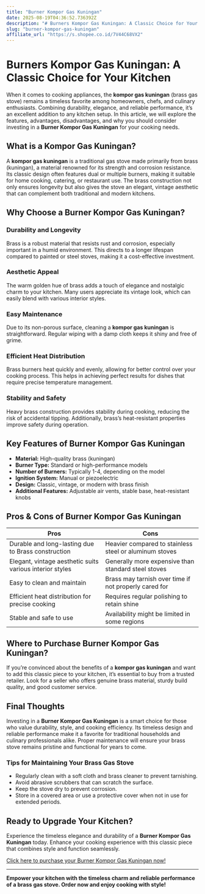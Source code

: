 ```yaml
---
title: "Burner Kompor Gas Kuningan"
date: 2025-08-19T04:36:52.736392Z
description: "# Burners Kompor Gas Kuningan: A Classic Choice for Your Kitchen..."
slug: "burner-kompor-gas-kuningan"
affiliate_url: "https://s.shopee.co.id/7V44C68VX2"
---
```

# Burners Kompor Gas Kuningan: A Classic Choice for Your Kitchen

When it comes to cooking appliances, the **kompor gas kuningan** (brass gas stove) remains a timeless favorite among homeowners, chefs, and culinary enthusiasts. Combining durability, elegance, and reliable performance, it’s an excellent addition to any kitchen setup. In this article, we will explore the features, advantages, disadvantages, and why you should consider investing in a **Burner Kompor Gas Kuningan** for your cooking needs.

## What is a Kompor Gas Kuningan?

A **kompor gas kuningan** is a traditional gas stove made primarily from brass (kuningan), a material renowned for its strength and corrosion resistance. Its classic design often features dual or multiple burners, making it suitable for home cooking, catering, or restaurant use. The brass construction not only ensures longevity but also gives the stove an elegant, vintage aesthetic that can complement both traditional and modern kitchens.

## Why Choose a Burner Kompor Gas Kuningan?

### Durability and Longevity

Brass is a robust material that resists rust and corrosion, especially important in a humid environment. This directs to a longer lifespan compared to painted or steel stoves, making it a cost-effective investment.

### Aesthetic Appeal

The warm golden hue of brass adds a touch of elegance and nostalgic charm to your kitchen. Many users appreciate its vintage look, which can easily blend with various interior styles.

### Easy Maintenance

Due to its non-porous surface, cleaning a **kompor gas kuningan** is straightforward. Regular wiping with a damp cloth keeps it shiny and free of grime.

### Efficient Heat Distribution

Brass burners heat quickly and evenly, allowing for better control over your cooking process. This helps in achieving perfect results for dishes that require precise temperature management.

### Stability and Safety

Heavy brass construction provides stability during cooking, reducing the risk of accidental tipping. Additionally, brass’s heat-resistant properties improve safety during operation.

## Key Features of Burner Kompor Gas Kuningan

- **Material:** High-quality brass (kuningan)  
- **Burner Type:** Standard or high-performance models  
- **Number of Burners:** Typically 1-4, depending on the model  
- **Ignition System:** Manual or piezoelectric  
- **Design:** Classic, vintage, or modern with brass finish  
- **Additional Features:** Adjustable air vents, stable base, heat-resistant knobs  

## Pros & Cons of Burner Kompor Gas Kuningan

| **Pros** | **Cons** |
| --- | --- |
| Durable and long-lasting due to Brass construction | Heavier compared to stainless steel or aluminum stoves |
| Elegant, vintage aesthetic suits various interior styles | Generally more expensive than standard steel stoves |
| Easy to clean and maintain | Brass may tarnish over time if not properly cared for |
| Efficient heat distribution for precise cooking | Requires regular polishing to retain shine |
| Stable and safe to use | Availability might be limited in some regions |

## Where to Purchase Burner Kompor Gas Kuningan?

If you’re convinced about the benefits of a **kompor gas kuningan** and want to add this classic piece to your kitchen, it’s essential to buy from a trusted retailer. Look for a seller who offers genuine brass material, sturdy build quality, and good customer service.

## Final Thoughts

Investing in a **Burner Kompor Gas Kuningan** is a smart choice for those who value durability, style, and cooking efficiency. Its timeless design and reliable performance make it a favorite for traditional households and culinary professionals alike. Proper maintenance will ensure your brass stove remains pristine and functional for years to come.

### Tips for Maintaining Your Brass Gas Stove

- Regularly clean with a soft cloth and brass cleaner to prevent tarnishing.
- Avoid abrasive scrubbers that can scratch the surface.
- Keep the stove dry to prevent corrosion.
- Store in a covered area or use a protective cover when not in use for extended periods.

## Ready to Upgrade Your Kitchen?

Experience the timeless elegance and durability of a **Burner Kompor Gas Kuningan** today. Enhance your cooking experience with this classic piece that combines style and function seamlessly.

[Click here to purchase your Burner Kompor Gas Kuningan now!](https://s.shopee.co.id/7V44C68VX2)

---

**Empower your kitchen with the timeless charm and reliable performance of a brass gas stove. Order now and enjoy cooking with style!**